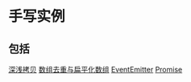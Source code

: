 手写实例
===

包括
---
[深浅拷贝](./deepCopy.js)
[数组去重与扁平化数组](./array.js)
[EventEmitter](./eventEmitter.js)
[Promise](./promise.js)
